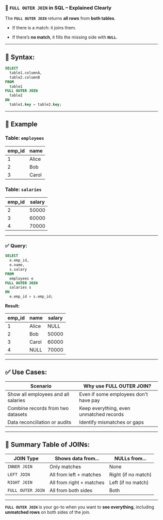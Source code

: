 ### 🔄 `FULL OUTER JOIN` in SQL – Explained Clearly

The **`FULL OUTER JOIN`** returns **all rows** from **both tables**.

- If there is a match: it joins them.
    
- If there’s **no match**, it fills the missing side with **`NULL`**.
    

---

## 🔹 **Syntax:**

```sql
SELECT 
  table1.columnA,
  table2.columnB
FROM 
  table1
FULL OUTER JOIN 
  table2
ON 
  table1.key = table2.key;
```

---

## 📌 **Example**

### Table: `employees`

|emp_id|name|
|---|---|
|1|Alice|
|2|Bob|
|3|Carol|

### Table: `salaries`

|emp_id|salary|
|---|---|
|2|50000|
|3|60000|
|4|70000|

---

### ✅ Query:

```sql
SELECT 
  e.emp_id,
  e.name,
  s.salary
FROM 
  employees e
FULL OUTER JOIN 
  salaries s
ON 
  e.emp_id = s.emp_id;
```

**Result:**

|emp_id|name|salary|
|---|---|---|
|1|Alice|NULL|
|2|Bob|50000|
|3|Carol|60000|
|4|NULL|70000|

---

## ✅ Use Cases:

|Scenario|Why use FULL OUTER JOIN?|
|---|---|
|Show all employees and all salaries|Even if some employees don't have pay|
|Combine records from two datasets|Keep everything, even unmatched records|
|Data reconciliation or audits|Identify mismatches or gaps|

---

## 🔁 Summary Table of JOINs:

|JOIN Type|Shows data from...|NULLs from...|
|---|---|---|
|`INNER JOIN`|Only matches|None|
|`LEFT JOIN`|All from left + matches|Right (if no match)|
|`RIGHT JOIN`|All from right + matches|Left (if no match)|
|`FULL OUTER JOIN`|All from both sides|Both|

---

**`FULL OUTER JOIN`** is your go-to when you want to **see everything**, including **unmatched rows** on both sides of the join.